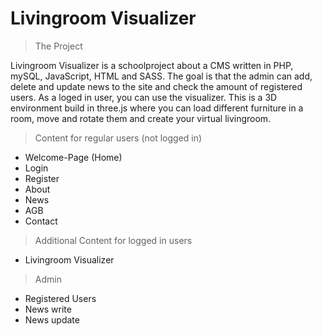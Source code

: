 # Livingroom Visualizer

>The Project

Livingroom Visualizer is a schoolproject about a CMS written in PHP, mySQL, JavaScript, HTML and SASS. The goal is that the admin can add, delete and update news to the site and check the amount of registered users. As a loged in user, you can use the visualizer. This is a 3D environment build in three.js where you can load different furniture in a room, move and rotate them and create your virtual livingroom.

>Content for regular users (not logged in)

* Welcome-Page (Home)
* Login
* Register
* About
* News
* AGB
* Contact

>Additional Content for logged in users

* Livingroom Visualizer

>Admin

* Registered Users
* News write
* News update
